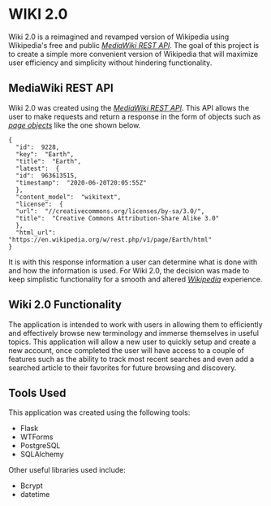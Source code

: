 
# WIKI 2.0

Wiki 2.0 is a reimagined and revamped version of Wikipedia using Wikipedia's free and public *[MediaWiki REST API]( https://www.mediawiki.org/wiki/API:REST_API)*. The goal of this project is to create a simple more convenient version of Wikipedia that will maximize user efficiency and simplicity without hindering functionality.

## MediaWiki REST API

Wiki 2.0 was created using the *[MediaWiki REST API]( https://www.mediawiki.org/wiki/API:REST_API)*. This API allows the user to make requests and return a response in the form of objects such as *[page objects](https://www.mediawiki.org/wiki/API:REST_API/Reference#Example_2)* like the one shown below. 
		  
	{
	  "id":  9228,
	  "key":  "Earth",
	  "title":  "Earth",
	  "latest":  {
	  "id":  963613515,
	  "timestamp":  "2020-06-20T20:05:55Z"
	  },
	  "content_model":  "wikitext",
	  "license":  {
	  "url":  "//creativecommons.org/licenses/by-sa/3.0/",
	  "title":  "Creative Commons Attribution-Share Alike 3.0"
	  },
	  "html_url":   "https://en.wikipedia.org/w/rest.php/v1/page/Earth/html"
	}

It is with this response information a user can determine what is done with and how the information is used. For Wiki 2.0, the decision was made to keep simplistic functionality for a smooth and altered *[Wikipedia](https://www.wikipedia.org/)* experience. 

## Wiki 2.0 Functionality 

The application is intended to work with users in allowing them to efficiently and effectively browse new terminology and immerse themselves in useful topics. This application will allow a new user to quickly setup and create a new account, once completed the user will have access to a couple of features such as the ability to track most recent searches and even add a searched article to their favorites for future browsing and discovery. 

## Tools Used 

This application was created using the following tools:

- Flask 
- WTForms
- PostgreSQL
- SQLAlchemy

Other useful libraries used include:

- Bcrypt
- datetime